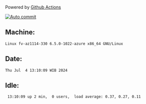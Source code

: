 Powered by [Github Actions](https://github.com/features/actions)

[![Auto commit](https://github.com/hiage/workstation/workflows/Auto%20commit/badge.svg)](https://github.com/hiage/workstation/actions?query=workflow%3A%22Auto+commit%22)

## Machine:
```
Linux fv-az1114-330 6.5.0-1022-azure x86_64 GNU/Linux
```
## Date:
```
Thu Jul  4 13:10:09 WIB 2024
```
## Idle:
```
 13:10:09 up 2 min,  0 users,  load average: 0.37, 0.27, 0.11
```
